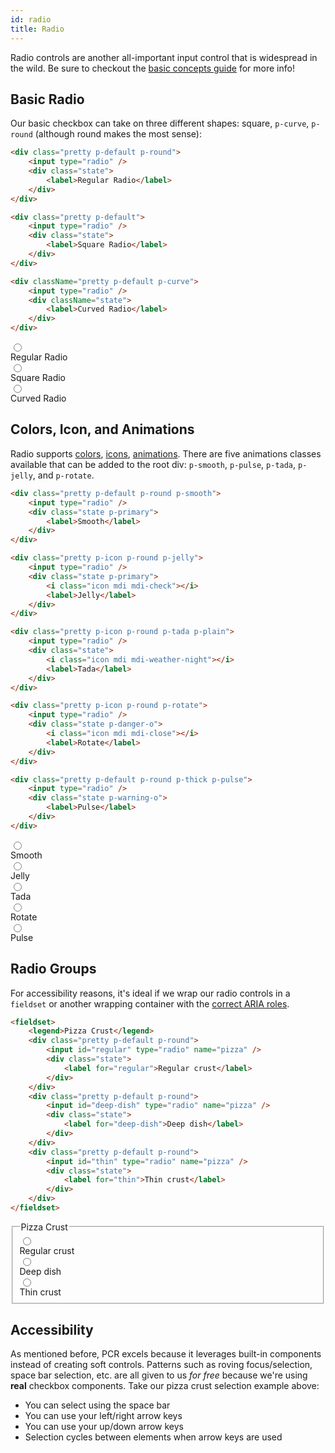 ```yaml
---
id: radio
title: Radio
---
```


Radio controls are another all-important input control that is widespread in the wild. Be sure to checkout the [basic concepts guide](basic-concepts/intro) for more info!

## Basic Radio

Our basic checkbox can take on three different shapes: square, `p-curve`, `p-round` (although round makes the most sense):

```html {1,8,15}
<div class="pretty p-default p-round">
    <input type="radio" />
    <div class="state">
        <label>Regular Radio</label>
    </div>
</div>

<div class="pretty p-default">
    <input type="radio" />
    <div class="state">
        <label>Square Radio</label>
    </div>
</div>

<div className="pretty p-default p-curve">
    <input type="radio" />
    <div className="state">
        <label>Curved Radio</label>
    </div>
</div>
```

<div class="pretty p-default p-round">
    <input type="radio" name="a" />
    <div className="state">
        <label>Regular Radio</label>
    </div>
</div>

<div className="pretty p-default">
    <input type="radio" name="a" />
    <div className="state">
        <label>Square Radio</label>
    </div>
</div>

<div className="pretty p-default p-curve">
    <input type="radio" name="a" />
    <div className="state">
        <label>Curved Radio</label>
    </div>
</div>

## Colors, Icon, and Animations

Radio supports [colors](basic-concepts/colors), [icons](basic-concepts/icons), [animations](basic-concepts/animations).
There are five animations classes available that can be added to the root div: `p-smooth`, `p-pulse`, `p-tada`, `p-jelly`, and `p-rotate`.

```html {1,8,16,24,32}
<div class="pretty p-default p-round p-smooth">
    <input type="radio" />
    <div class="state p-primary">
        <label>Smooth</label>
    </div>
</div>

<div class="pretty p-icon p-round p-jelly">
    <input type="radio" />
    <div class="state p-primary">
        <i class="icon mdi mdi-check"></i>
        <label>Jelly</label>
    </div>
</div>

<div class="pretty p-icon p-round p-tada p-plain">
    <input type="radio" />
    <div class="state">
        <i class="icon mdi mdi-weather-night"></i>
        <label>Tada</label>
    </div>
</div>

<div class="pretty p-icon p-round p-rotate">
    <input type="radio" />
    <div class="state p-danger-o">
        <i class="icon mdi mdi-close"></i>
        <label>Rotate</label>
    </div>
</div>

<div class="pretty p-default p-round p-thick p-pulse">
    <input type="radio" />
    <div class="state p-warning-o">
        <label>Pulse</label>
    </div>
</div>
```

<div className="pretty p-default p-round p-smooth">
    <input type="radio" name="b" />
    <div className="state p-primary">
        <label>Smooth</label>
    </div>
</div>

<div className="pretty p-icon p-round p-jelly">
    <input type="radio" name="b" />
    <div className="state p-primary">
        <i className="icon mdi mdi-check"></i>
        <label>Jelly</label>
    </div>
</div>

<div className="pretty p-icon p-round p-tada p-plain">
    <input type="radio" name="b" />
    <div className="state">
        <i className="icon mdi mdi-weather-night"></i>
        <label>Tada</label>
    </div>
</div>

<div className="pretty p-icon p-round p-rotate">
    <input type="radio" name="b" />
    <div className="state p-danger-o">
        <i className="icon mdi mdi-close"></i>
        <label>Rotate</label>
    </div>
</div>

<div className="pretty p-default p-round p-thick p-pulse">
    <input type="radio" name="b" />
    <div className="state p-warning-o">
        <label>Pulse</label>
    </div>
</div>

## Radio Groups

For accessibility reasons, it's ideal if we wrap our radio controls in a `fieldset` or another wrapping container with the [correct ARIA roles](https://www.w3.org/TR/2016/WD-wai-aria-practices-1.1-20160317/examples/radio/radio.html).

```html
<fieldset>
    <legend>Pizza Crust</legend>
    <div class="pretty p-default p-round">
        <input id="regular" type="radio" name="pizza" />
        <div class="state">
            <label for="regular">Regular crust</label>
        </div>
    </div>
    <div class="pretty p-default p-round">
        <input id="deep-dish" type="radio" name="pizza" />
        <div class="state">
            <label for="deep-dish">Deep dish</label>
        </div>
    </div>
    <div class="pretty p-default p-round">
        <input id="thin" type="radio" name="pizza" />
        <div class="state">
            <label for="thin">Thin crust</label>
        </div>
    </div>
</fieldset>
```

<fieldset>
    <legend>Pizza Crust</legend>
    <div className="pretty p-default p-round">
        <input id="regular" type="radio" name="pizza" value="regular" />
        <div className="state">
            <label htmlFor="regular">Regular crust</label>
        </div>
    </div>
    <div className="pretty p-default p-round">
        <input id="deep-dish" type="radio" name="pizza" value="deep-dish" />
        <div className="state">
            <label htmlFor="deep-dish">Deep dish</label>
        </div>
    </div>
    <div className="pretty p-default p-round">
        <input id="thin" type="radio" name="pizza" value="thin" />
        <div className="state">
            <label htmlFor="thin">Thin crust</label>
        </div>
    </div>
</fieldset>

## Accessibility

As mentioned before, PCR excels because it leverages built-in components instead of creating soft controls. Patterns such as roving focus/selection, space bar selection, etc. are all given to us _for free_ because we're using **real** checkbox components. Take our pizza crust selection example above:

-   You can select using the space bar
-   You can use your left/right arrow keys
-   You can use your up/down arrow keys
-   Selection cycles between elements when arrow keys are used
